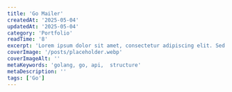 ```yaml
---
title: 'Go Mailer'
createdAt: '2025-05-04'
updatedAt: '2025-05-04'
category: 'Portfolio'
readTime: '8'
excerpt: 'Lorem ipsum dolor sit amet, consectetur adipiscing elit. Sed do eiusmod tempor incididunt ut labore et dolore magna aliqua.'
coverImage: '/posts/placeholder.webp'
coverImageAlt: ''
metaKeywords: 'golang, go, api,  structure'
metaDescription: ''
tags: ['Go']
---
```

